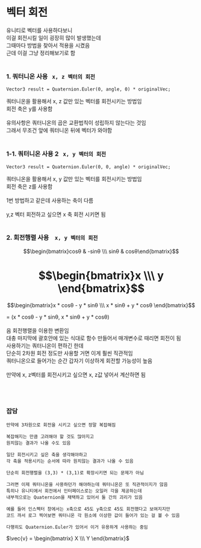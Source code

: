 # 벡터 회전

유니티로 벡터를 사용하다보니<br/>
이걸 회전시킬 일이 굉장히 많이 발생했는데<br/>
그때마다 방법을 찾아서 적용을 시켰음<br/>
근데 이걸 그냥 정리해보기로 함<br/>
<br/>


### 1. 쿼터니온 사용&nbsp;&nbsp;&nbsp;`x, z 벡터의 회전`<br/>
```
Vector3 result = Quaternion.Euler(0, angle, 0) * originalVec;
```

쿼터니온을 활용해서 x, z 값만 있는 벡터를 회전시키는 방법임<br/>
회전 축은 y를 사용함<br/>
<br/>
유의사항은 쿼터니온의 곱은 교환법칙이 성립하지 않는다는 것임<br/>
그래서 무조건 앞에 쿼터니온 뒤에 벡터가 와야함<br/>
<br/>

### 1-1. 쿼터니온 사용 2&nbsp;&nbsp;&nbsp;`x, y 벡터의 회전`<br/>
```
Vector3 result = Quaternion.Euler(0, 0, angle) * originalVec;
```

쿼터니온을 활용해서 x, y 값만 있는 벡터를 회전시키는 방법임<br/>
회전 축은 z를 사용함<br/>
<br/>
1번 방법하고 같은데 사용하는 축이 다름<br/><br/>
y,z 벡터 회전하고 싶으면 x 축 회전 시키면 됨<br/>
<br/>

### 2. 회전행렬 사용&nbsp;&nbsp;&nbsp; `x, y 벡터의 회전`<br/>
$$\begin{bmatrix}cosθ & -sinθ \\\ sinθ & cosθ\end{bmatrix}$$  

$$\begin{bmatrix}x \\\ y \end{bmatrix}$$  
=   
$$\begin{bmatrix}x * cosθ - y * sinθ \\\ x * sinθ + y * cosθ \end{bmatrix}$$  

= (x * cosθ - y * sinθ, x * sinθ + y * cosθ)
<br/>
<br/>
음 회전행렬을 이용한 변환임<br/>
대충 마지막에 괄호안에 있는 식대로 함수 만들어서 매개변수로 때리면 회전이 됨<br/>
사용하기는 쿼터니온이 편하긴 한데<br/>
단순히 2차원 회전 정도만 사용할 거면 이게 훨씬 직관적임<br/>
쿼터니온으로 들어가는 순간 갑자기 이상하게 회전할 가능성이 높음<br/>
<br/>
만약에 x, z벡터를 회전시키고 싶으면 x, z값 넣어서 계산하면 됨<br/>
<br/>
<br/>
<br/>
### 잡담
```
만약에 3차원으로 회전을 시키고 싶으면 정말 복잡해짐

복잡해지는 만큼 고려해야 할 것도 많아지고
원치않는 결과가 나올 수도 있음

일단 회전시키고 싶은 축을 생각해야하고
각 축을 적용시키는 순서에 따라 원치않는 결과가 나올 수 있음

단순히 회전행렬을 (3,3) * (3,1)로 확장시키면 되는 문제가 아님

그러면 이제 쿼터니온을 사용하던가 해야하는데 쿼터니온은 또 직관적이지가 않음
특히나 유니티에서 회전에서 인터페이스로는 오일러 각을 제공하는데
내부적으로는 Quaternion을 채택하고 있어서 둘 간의 괴리가 있음

예를 들어 인스펙터 창에서는 x축으로 45도 y축으로 45도 회전했다고 보여지지만
코드 까서 로그 찍어보면 쿼터니온 각 원소에 이상한 값이 들어가 있는 걸 볼 수 있음

다행히도 Quaternion.Euler가 있어서 이거 유용하게 사용하는 중임
```

$\vec{v} = \begin{bmatrix} X \\\ Y \end{bmatrix}$